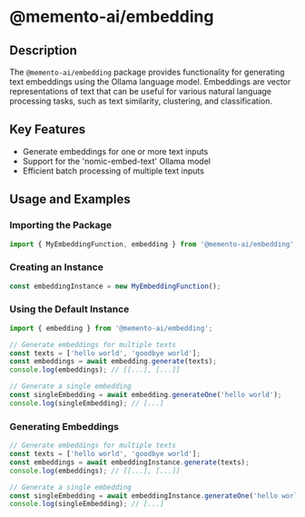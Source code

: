 # @memento-ai/embedding

## Description
The `@memento-ai/embedding` package provides functionality for generating text embeddings using the Ollama language model. Embeddings are vector representations of text that can be useful for various natural language processing tasks, such as text similarity, clustering, and classification.

## Key Features
- Generate embeddings for one or more text inputs
- Support for the 'nomic-embed-text' Ollama model
- Efficient batch processing of multiple text inputs

## Usage and Examples

### Importing the Package
```typescript
import { MyEmbeddingFunction, embedding } from '@memento-ai/embedding';
```

### Creating an Instance
```typescript
const embeddingInstance = new MyEmbeddingFunction();
```

### Using the Default Instance
```typescript
import { embedding } from '@memento-ai/embedding';

// Generate embeddings for multiple texts
const texts = ['hello world', 'goodbye world'];
const embeddings = await embedding.generate(texts);
console.log(embeddings); // [[...], [...]]

// Generate a single embedding
const singleEmbedding = await embedding.generateOne('hello world');
console.log(singleEmbedding); // [...]
```

### Generating Embeddings
```typescript
// Generate embeddings for multiple texts
const texts = ['hello world', 'goodbye world'];
const embeddings = await embeddingInstance.generate(texts);
console.log(embeddings); // [[...], [...]]

// Generate a single embedding
const singleEmbedding = await embeddingInstance.generateOne('hello world');
console.log(singleEmbedding); // [...]
```
